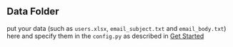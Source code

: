 ## Data Folder

put your data (such as `users.xlsx`, `email_subject.txt` and `email_body.txt`) here and specify them in the `config.py` as described in [Get Started](README.md#getting-started)
